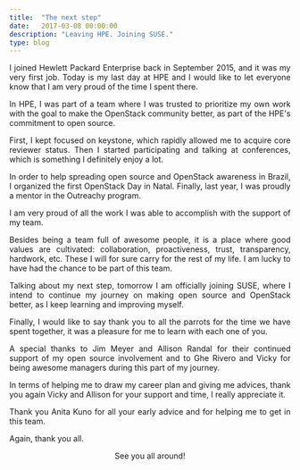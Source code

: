 ```yaml
---
title:  "The next step"
date:   2017-03-08 00:00:00
description: "Leaving HPE. Joining SUSE."
type: blog
---
```



<p align="justify">
I joined Hewlett Packard Enterprise back in September 2015, and it was
my very first job. Today is my last day at HPE and I would like to
let everyone know that I am very proud of the time I spent there.
</p>

<p align="justify">
In HPE, I was part of a team where I was trusted to prioritize my own
work with the goal to make the OpenStack community better, as part of
the HPE's commitment to open source.
</p>

<p align="justify">
First, I kept focused on keystone, which rapidly allowed me to acquire
core reviewer status. Then I started participating and talking at
conferences, which is something I definitely enjoy a lot.
</p>

<p align="justify">
In order to help spreading open source and OpenStack awareness in
Brazil, I organized the first OpenStack Day in Natal. Finally, last
year, I was proudly a mentor in the Outreachy program.
</p>

<p align="justify">
I am very proud of all the work I was able to accomplish with the
support of my team.
</p>

<p align="justify">
Besides being a team full of awesome people, it is a place where
good values are cultivated: collaboration, proactiveness, trust,
transparency, hardwork, etc. These I will for sure carry for the rest
of my life. I am lucky to have had the chance to be part of this team.
</p>

<p align="justify">
Talking about my next step, tomorrow I am officially joining SUSE,
where I intend to continue my journey on making open source and
OpenStack better, as I keep learning and improving myself.
</p>

<p align="justify">
Finally, I would like to say thank you to all the parrots for the time
we have spent together, it was a pleasure for me to learn with each one
of you.
</p>

<p align="justify">
A special thanks to Jim Meyer and Allison Randal for their continued
support of my open source involvement and to Ghe Rivero and Vicky for
being awesome managers during this part of my journey.
</p>

<p align="justify">
In terms of helping me to draw my career plan and giving me advices,
thank you again Vicky and Allison for your support and time, I really
appreciate it.
</p>

<p align="justify">
Thank you Anita Kuno for all your early advice and for helping me to
get in this team.
</p>

<p align="justify">
Again, thank you all.
</p>

<p align="center">See you all around!</p>